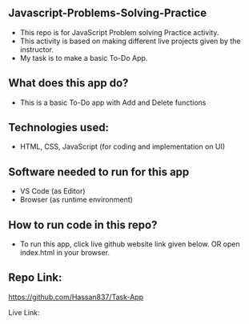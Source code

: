 
## Javascript-Problems-Solving-Practice

- This repo is for JavaScript Problem solving Practice activity.
- This activity is based on making different live projects given by the instructor.
- My task is to make a basic To-Do App.

## What does this app do?

- This is a basic To-Do app with Add and Delete functions

## Technologies used:

- HTML, CSS, JavaScript (for coding and implementation on UI)

## Software needed to run for this app

- VS Code (as Editor)
- Browser (as runtime environment)

## How to run code in this repo?

- To run this app, click live github website link given below. OR
open index.html in your browser.

## Repo Link:

https://github.com/Hassan837/Task-App

Live Link:
